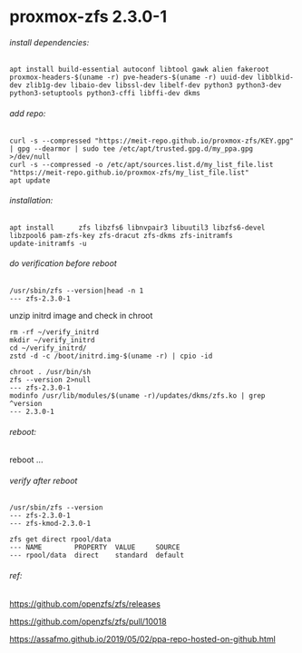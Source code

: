 ﻿# proxmox-zfs 2.3.0-1

###### install dependencies:
```commandline
apt install build-essential autoconf libtool gawk alien fakeroot proxmox-headers-$(uname -r) pve-headers-$(uname -r) uuid-dev libblkid-dev zlib1g-dev libaio-dev libssl-dev libelf-dev python3 python3-dev python3-setuptools python3-cffi libffi-dev dkms
```

###### add repo:

```commandline
curl -s --compressed "https://meit-repo.github.io/proxmox-zfs/KEY.gpg" | gpg --dearmor | sudo tee /etc/apt/trusted.gpg.d/my_ppa.gpg >/dev/null
curl -s --compressed -o /etc/apt/sources.list.d/my_list_file.list "https://meit-repo.github.io/proxmox-zfs/my_list_file.list"
apt update
```

###### installation:
```commandline
apt install      zfs libzfs6 libnvpair3 libuutil3 libzfs6-devel libzpool6 pam-zfs-key zfs-dracut zfs-dkms zfs-initramfs
update-initramfs -u
```

###### do verification before reboot
```commandline
/usr/sbin/zfs --version|head -n 1
--- zfs-2.3.0-1
```

unzip initrd image and check in chroot
```commandline
rm -rf ~/verify_initrd
mkdir ~/verify_initrd
cd ~/verify_initrd/  
zstd -d -c /boot/initrd.img-$(uname -r) | cpio -id

chroot . /usr/bin/sh
zfs --version 2>null
--- zfs-2.3.0-1
modinfo /usr/lib/modules/$(uname -r)/updates/dkms/zfs.ko | grep ^version
--- 2.3.0-1
```

###### reboot:
reboot ...


###### verify after reboot
```commandline
/usr/sbin/zfs --version
--- zfs-2.3.0-1
--- zfs-kmod-2.3.0-1
```

```commandline
zfs get direct rpool/data
--- NAME        PROPERTY  VALUE     SOURCE
--- rpool/data  direct    standard  default
```

###### ref:
https://github.com/openzfs/zfs/releases

https://github.com/openzfs/zfs/pull/10018

https://assafmo.github.io/2019/05/02/ppa-repo-hosted-on-github.html
